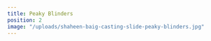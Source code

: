 ```yaml
---
title: Peaky Blinders
position: 2
image: "/uploads/shaheen-baig-casting-slide-peaky-blinders.jpg"
---
```


